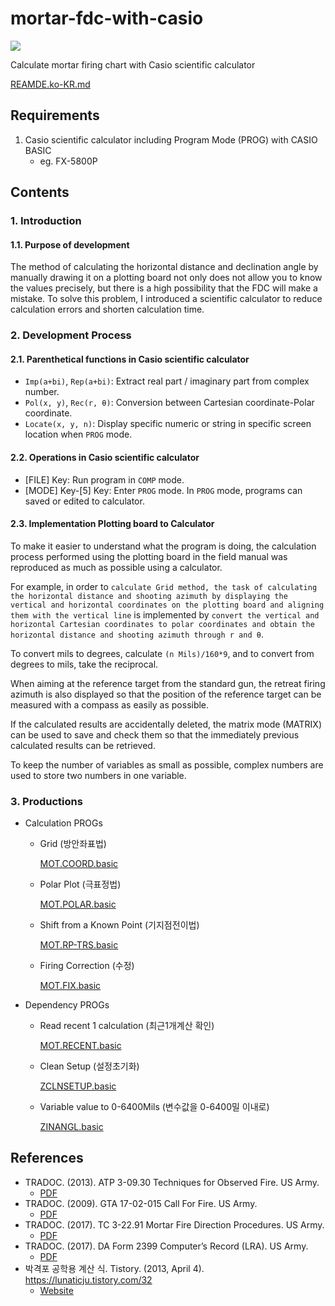 # mortar-fdc-with-casio

<img src="https://img.shields.io/badge/casio_basic-blue?style=for-the-badge&logo=visualbasic&logoColor=ffffff" />

Calculate mortar firing chart with Casio scientific calculator

[REAMDE.ko-KR.md](./README.ko-KR.md)

## Requirements

1. Casio scientific calculator including Program Mode (PROG) with CASIO BASIC 
   - eg. FX-5800P
  
## Contents

### 1. Introduction

   #### 1.1. Purpose of development

   
   The method of calculating the horizontal distance and declination angle by manually drawing it on a plotting board not only does not allow you to know the values precisely, but there is a high possibility that the FDC will make a mistake. To solve this problem, I introduced a scientific calculator to reduce calculation errors and shorten calculation time.

### 2. Development Process

   #### 2.1. Parenthetical functions in Casio scientific calculator

   - ```Imp(a+bi)```, ```Rep(a+bi)```: Extract real part / imaginary part from complex number.
   - ```Pol(x, y)```, ```Rec(r, θ)```: Conversion between Cartesian coordinate-Polar coordinate.
   - ```Locate(x, y, n)```: Display specific numeric or string in specific screen location when ```PROG``` mode.

   #### 2.2. Operations in Casio scientific calculator

   - [FILE] Key: Run program in ```COMP``` mode.
   - [MODE] Key-[5] Key: Enter ```PROG``` mode. In ```PROG``` mode, programs can saved or edited to calculator.

   #### 2.3. Implementation Plotting board to Calculator

   To make it easier to understand what the program is doing, the calculation process performed using the plotting board in the field manual was reproduced as much as possible using a calculator.

   For example, in order to ```calculate Grid method, the task of calculating the horizontal distance and shooting azimuth by displaying the vertical and horizontal coordinates on the plotting board and aligning them with the vertical line``` is implemented by ```convert the vertical and horizontal Cartesian coordinates to polar coordinates and obtain the horizontal distance and shooting azimuth through r and θ```.
   
   To convert mils to degrees, calculate ```(n Mils)/160*9```, and to convert from degrees to mils, take the reciprocal.
   
   When aiming at the reference target from the standard gun, the retreat firing azimuth is also displayed so that the position of the reference target can be measured with a compass as easily as possible.
   
   If the calculated results are accidentally deleted, the matrix mode (MATRIX) can be used to save and check them so that the immediately previous calculated results can be retrieved.
   
   To keep the number of variables as small as possible, complex numbers are used to store two numbers in one variable.

### 3. Productions
   
   - Calculation PROGs

      - Grid (방안좌표법)

        [MOT.COORD.basic](./MOT.COORD.basic)

      - Polar Plot (극표정법)
      
         [MOT.POLAR.basic](./MOT.POLAR.basic)
         
      - Shift from a Known Point (기지점전이법)
      
         [MOT.RP-TRS.basic](./MOT.RP-TRS.basic)
         
      - Firing Correction (수정)
      
         [MOT.FIX.basic](./MOT.FIX.basic)
         
   - Dependency PROGs
   
      - Read recent 1 calculation (최근1개계산 확인)
      
         [MOT.RECENT.basic](./MOT.RECENT.basic)
         
      - Clean Setup (설정초기화)
      
         [ZCLNSETUP.basic](./ZCLNSETUP.basic)
         
      - Variable value to 0-6400Mils (변수값을 0-6400밀 이내로)
      
         [ZINANGL.basic](./ZINANGL.basic)

## References

- TRADOC. (2013). ATP 3-09.30 Techniques for Observed Fire. US Army.
   - [PDF](./references-archive/ARN5011_ATP%203-09x30%20FINAL%20WEB.pdf)
- TRADOC. (2009). GTA 17-02-015 Call For Fire. US Army.
   - [PDF](./references-archive/call_for_fire.pdf)
- TRADOC. (2017). TC 3-22.91 Mortar Fire Direction Procedures. US Army.
   - [PDF](./references-archive/ARN3488_TC%203-22x91%20FINAL%20WEB%201.pdf)
- TRADOC. (2017). DA Form 2399 Computer’s Record (LRA). US Army.
   - [PDF](./references-archive/ARN3823_DA%20FORM%202399%20FINAL.pdf)
- 박격포 공학용 계산 식. Tistory. (2013, April 4). https://lunaticju.tistory.com/32
   - [Website](https://lunaticju.tistory.com/32)
